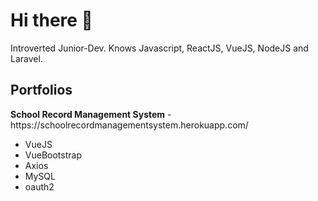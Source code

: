### <h1>Hi there 👋</h1> 

<!--
**imnobunny/imnobunny** is a ✨ _special_ ✨ repository because its `README.md` (this file) appears on your GitHub profile.-->

Introverted Junior-Dev. Knows Javascript, ReactJS, VueJS, NodeJS and Laravel.

<h2> Portfolios </h2>
<strong>School Record Management System</strong>
- https://schoolrecordmanagementsystem.herokuapp.com/

<ul>
  <li>VueJS</li>
  <li>VueBootstrap</li>
  <li>Axios</li>
  <li>MySQL</li>
  <li>oauth2</li>
</ul>


